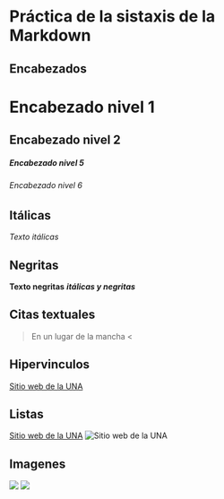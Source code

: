# Práctica de la sistaxis de la Markdown
## Encabezados
# Encabezado nivel 1
## Encabezado nivel 2
##### Encabezado nivel 5
###### Encabezado nivel 6
## Itálicas
*Texto itálicas*  
## Negritas
**Texto negritas**
***itálicas y negritas***

## Citas textuales
>En un lugar de la mancha <

## Hipervinculos
[Sitio web de la UNA](https://www.una.ac.cr/)

## Listas
 <a href="https://www.una.ac.cr/">Sitio web de la UNA</a>
![Sitio web de la UNA](https://www.una.ac.cr/)

## Imagenes
![](https://upload.wikimedia.org/wikipedia/commons/thumb/1/1b/R_logo.svg/200px-R_logo.svg.png)
![](IMG/PNGLOGO)


